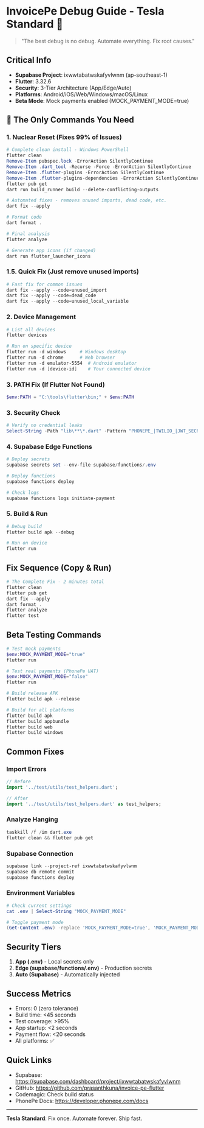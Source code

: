 # InvoicePe Debug Guide - Tesla Standard 🚀

> "The best debug is no debug. Automate everything. Fix root causes."

## Critical Info
- **Supabase Project**: ixwwtabatwskafyvlwnm (ap-southeast-1)
- **Flutter**: 3.32.6
- **Security**: 3-Tier Architecture (App/Edge/Auto)
- **Platforms**: Android/iOS/Web/Windows/macOS/Linux
- **Beta Mode**: Mock payments enabled (MOCK_PAYMENT_MODE=true)

## 🎯 The Only Commands You Need

### 1. Nuclear Reset (Fixes 99% of Issues)
```powershell
# Complete clean install - Windows PowerShell
flutter clean
Remove-Item pubspec.lock -ErrorAction SilentlyContinue
Remove-Item .dart_tool -Recurse -Force -ErrorAction SilentlyContinue
Remove-Item .flutter-plugins -ErrorAction SilentlyContinue
Remove-Item .flutter-plugins-dependencies -ErrorAction SilentlyContinue
flutter pub get
dart run build_runner build --delete-conflicting-outputs

# Automated fixes - removes unused imports, dead code, etc.
dart fix --apply

# Format code
dart format .

# Final analysis
flutter analyze

# Generate app icons (if changed)
dart run flutter_launcher_icons
```

### 1.5. Quick Fix (Just remove unused imports)
```powershell
# Fast fix for common issues
dart fix --apply --code=unused_import
dart fix --apply --code=dead_code
dart fix --apply --code=unused_local_variable
```

### 2. Device Management
```powershell
# List all devices
flutter devices

# Run on specific device
flutter run -d windows     # Windows desktop
flutter run -d chrome      # Web browser
flutter run -d emulator-5554  # Android emulator
flutter run -d [device-id]    # Your connected device
```

### 3. PATH Fix (If Flutter Not Found)
```powershell
$env:PATH = "C:\tools\flutter\bin;" + $env:PATH
```

### 3. Security Check
```powershell
# Verify no credential leaks
Select-String -Path "lib\**\*.dart" -Pattern "PHONEPE_|TWILIO_|JWT_SECRET"
```

### 4. Supabase Edge Functions
```powershell
# Deploy secrets
supabase secrets set --env-file supabase/functions/.env

# Deploy functions
supabase functions deploy

# Check logs
supabase functions logs initiate-payment
```

### 5. Build & Run
```powershell
# Debug build
flutter build apk --debug

# Run on device
flutter run
```

## Fix Sequence (Copy & Run)
```powershell
# The Complete Fix - 2 minutes total
flutter clean
flutter pub get
dart fix --apply
dart format .
flutter analyze
flutter test
```

## Beta Testing Commands
```powershell
# Test mock payments
$env:MOCK_PAYMENT_MODE="true"
flutter run

# Test real payments (PhonePe UAT)
$env:MOCK_PAYMENT_MODE="false"
flutter run

# Build release APK
flutter build apk --release

# Build for all platforms
flutter build apk
flutter build appbundle
flutter build web
flutter build windows
```

## Common Fixes

### Import Errors
```dart
// Before
import '../test/utils/test_helpers.dart';

// After
import '../test/utils/test_helpers.dart' as test_helpers;
```

### Analyze Hanging
```powershell
taskkill /f /im dart.exe
flutter clean && flutter pub get
```

### Supabase Connection
```powershell
supabase link --project-ref ixwwtabatwskafyvlwnm
supabase db remote commit
supabase functions deploy
```

### Environment Variables
```powershell
# Check current settings
cat .env | Select-String "MOCK_PAYMENT_MODE"

# Toggle payment mode
(Get-Content .env) -replace 'MOCK_PAYMENT_MODE=true', 'MOCK_PAYMENT_MODE=false' | Set-Content .env
```

## Security Tiers
1. **App (.env)** - Local secrets only
2. **Edge (supabase/functions/.env)** - Production secrets
3. **Auto (Supabase)** - Automatically injected

## Success Metrics
- Errors: 0 (zero tolerance)
- Build time: <45 seconds
- Test coverage: >95%
- App startup: <2 seconds
- Payment flow: <20 seconds
- All platforms: ✅

## Quick Links
- Supabase: https://supabase.com/dashboard/project/ixwwtabatwskafyvlwnm
- GitHub: https://github.com/prasanthkuna/invoice-pe-flutter
- Codemagic: Check build status
- PhonePe Docs: https://developer.phonepe.com/docs

---
**Tesla Standard**: Fix once. Automate forever. Ship fast.
